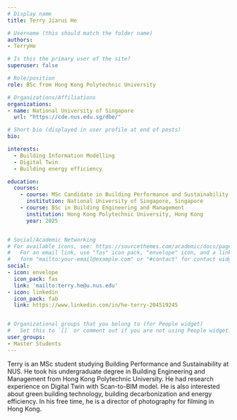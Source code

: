 ```yaml
---
# Display name
title: Terry Jiarui He

# Username (this should match the folder name)
authors:
- TerryHe

# Is this the primary user of the site?
superuser: false

# Role/position
role: BSc from Hong Kong Polytechnic University

# Organizations/Affiliations
organizations:
- name: National University of Singapore
  url: "https://cde.nus.edu.sg/dbe/"

# Short bio (displayed in user profile at end of posts)
bio: 

interests:
  - Building Information Modelling
  - Digital Twin
  - Building energy efficiency

education:
  courses:
    - course: MSc Candidate in Building Performance and Sustainability
      institution: National University of Singapore, Singapore
    - course: BSc in Building Engineering and Management
      institution: Hong Kong Polytechnic University, Hong Kong
      year: 2025


# Social/Academic Networking
# For available icons, see: https://sourcethemes.com/academic/docs/page-builder/#icons
#   For an email link, use "fas" icon pack, "envelope" icon, and a link in the
#   form "mailto:your-email@example.com" or "#contact" for contact widget.
social:
- icon: envelope
  icon_pack: fas
  link: 'mailto:terry.he@u.nus.edu'
- icon: linkedin
  icon_pack: fab
  link: https://www.linkedin.com/in/he-terry-204519245


# Organizational groups that you belong to (for People widget)
#   Set this to `[]` or comment out if you are not using People widget.
user_groups:
- Master Students
---
```


Terry is an MSc student studying Building Performance and Sustainability at NUS. He took his undergraduate degree in Building Engineering and Management from Hong Kong Polytechnic University. He had research experience on Digital Twin with Scan-to-BIM model. He is also interested about green building technology, building decarbonization and energy efficiency. In his free time, he is a director of photography for filming in Hong Kong.